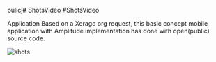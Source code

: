 pulicj# ShotsVideo
#ShotsVideo

Application Based on a Xerago org request, this basic concept mobile application with Amplitude implementation has done with open(public) source code.

![shots](https://user-images.githubusercontent.com/61373662/118823294-80e5fb80-b8d6-11eb-9cfa-8bff808b21d2.gif)

